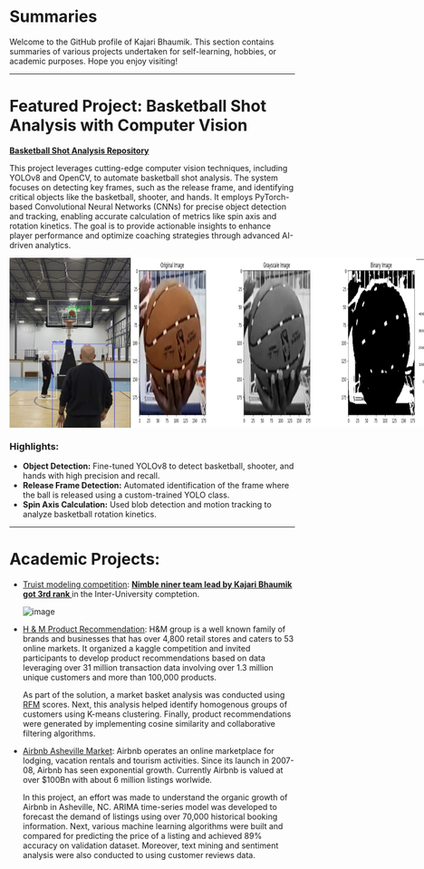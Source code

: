 # Summaries

Welcome to the GitHub profile of Kajari Bhaumik. This section contains summaries of various projects undertaken for self-learning, hobbies, or academic purposes. Hope you enjoy visiting!

---

# Featured Project: Basketball Shot Analysis with Computer Vision

[**Basketball Shot Analysis Repository**](https://github.com/KajariBhaumik/Basketball_Shot_Analysis)

This project leverages cutting-edge computer vision techniques, including YOLOv8 and OpenCV, to automate basketball shot analysis. The system focuses on detecting key frames, such as the release frame, and identifying critical objects like the basketball, shooter, and hands. It employs PyTorch-based Convolutional Neural Networks (CNNs) for precise object detection and tracking, enabling accurate calculation of metrics like spin axis and rotation kinetics. The goal is to provide actionable insights to enhance player performance and optimize coaching strategies through advanced AI-driven analytics.

<div style="display: flex; justify-content: space-around; align-items: center;">
  <img src="https://raw.githubusercontent.com/KajariBhaumik/BasketballShootingAnalysis/main/images_and_results/object_detection.png" alt="Object Detection" height="300"/>
  <img src="https://raw.githubusercontent.com/KajariBhaumik/BasketballShootingAnalysis/main/images_and_results/image_processing_1.png" alt="Image Processing" height="300"/>
  <img src="https://raw.githubusercontent.com/KajariBhaumik/BasketballShootingAnalysis/main/images_and_results/spin_axis_calculations.png" alt="Spin Axis Calc" height="300"/>
</div>


### Highlights:
- **Object Detection:** Fine-tuned YOLOv8 to detect basketball, shooter, and hands with high precision and recall.
- **Release Frame Detection:** Automated identification of the frame where the ball is released using a custom-trained YOLO class.
- **Spin Axis Calculation:** Used blob detection and motion tracking to analyze basketball rotation kinetics.

---


# Academic Projects:

- [Truist modeling competition](https://github.com/KajariBhaumik/Truist_modeling_competition): <b> <u> Nimble niner team lead by Kajari Bhaumik got 3rd rank </b> </u> in the Inter-University comptetion.



  ![image](https://github.com/user-attachments/assets/482a44e9-d826-4263-8752-d654cf329d37)
  
- [H & M Product Recommendation](https://github.com/KajariBhaumik/HnM_Product_Recommendation): H&M group is a well known family of brands and businesses that has over 4,800 retail stores and caters to 53 online markets. It organized a kaggle competition and invited participants to develop product recommendations based on data leveraging over 31 million transaction data involving over 1.3 million unique customers and more than 100,000 products. 

  As part of the solution, a market basket analysis was conducted using [RFM](https://en.wikipedia.org/wiki/RFM_(market_research)) scores. Next,   this analysis helped identify homogenous groups of customers using K-means clustering. Finally, product recommendations were generated by       implementing cosine similarity and collaborative filtering algorithms.



- [Airbnb Asheville Market](https://github.com/KajariBhaumik/AirBnb_Market_Analysis): Airbnb operates an online marketplace for lodging, vacation rentals and tourism activities. Since its launch in 2007-08, Airbnb has seen exponential growth. Currently Airbnb is valued at over $100Bn with about 6 million listings worlwide. 

  In this project, an effort was made to understand the organic growth of Airbnb in Asheville, NC. ARIMA time-series model was developed to       forecast the demand of listings using over 70,000 historical booking information. Next, various machine learning algorithms were built and       compared for predicting the price of a listing and achieved 89% accuracy on validation dataset. Moreover, text mining and sentiment analysis     were also conducted to using customer reviews data.
